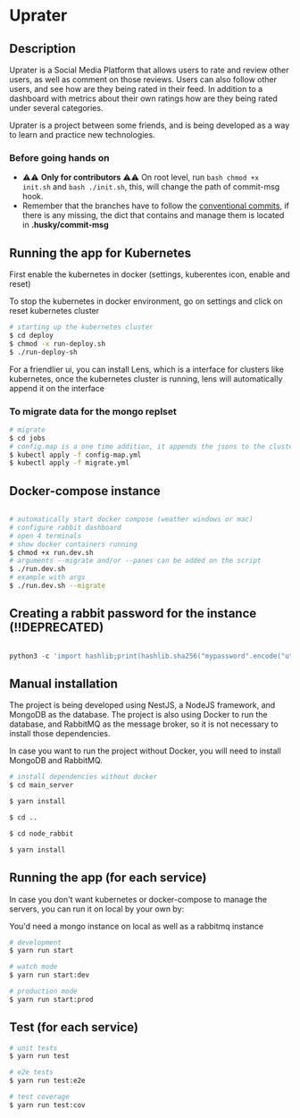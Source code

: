 # Uprater

## Description

Uprater is a Social Media Platform that allows users to rate and review other users, as well as comment on those reviews. Users can also follow other users, and see how are they being rated in their feed. In addition to a dashboard with metrics about their own ratings how are they being rated under several categories.

Uprater is a project between some friends, and is being developed as a way to learn and practice new technologies.

### Before going hands on

- ⚠️⚠️ **Only for contributors** ⚠️⚠️ On root level, run ```bash chmod +x init.sh``` and ```bash ./init.sh```, this, will change the path of commit-msg hook.
- Remember that the branches have to follow the [conventional commits](https://gist.github.com/qoomon/5dfcdf8eec66a051ecd85625518cfd13), if there is any missing, the dict that contains and manage them is located in **.husky/commit-msg**

## Running the app for Kubernetes

First enable the kubernetes in docker (settings, kuberentes icon, enable and reset)

To stop the kubernetes in docker environment, go on settings and click on reset kubernetes cluster

```bash
# starting up the kubernetes cluster
$ cd deploy
$ chmod -x run-deploy.sh
$ ./run-deploy-sh
```

For a friendlier ui, you can install Lens, which is a interface for clusters like kubernetes, once the kubernetes cluster
is running, lens will automatically append it on the interface

### To migrate data for the mongo replset

```bash
# migrate
$ cd jobs
# config.map is a one time addition, it appends the jsons to the cluster config map
$ kubectl apply -f config-map.yml
$ kubectl apply -f migrate.yml
```

## Docker-compose instance

```bash

# automatically start docker compose (weather windows or mac)
# configure rabbit dashboard
# open 4 terminals
# show docker containers running
$ chmod +x run.dev.sh
# arguments --migrate and/or --panes can be added on the script
$ ./run.dev.sh
# example with args
$ ./run.dev.sh --migrate

```

## Creating a rabbit password for the instance (!!DEPRECATED)

```python

python3 -c 'import hashlib;print(hashlib.sha256("mypassword".encode("utf-8")).hexdigest())'

```

## Manual installation

The project is being developed using NestJS, a NodeJS framework, and MongoDB as the database. The project is also using Docker to run the database, and RabbitMQ as the message broker, so it is not necessary to install those dependencies.

In case you want to run the project without Docker, you will need to install MongoDB and RabbitMQ.

```bash
# install dependencies without docker
$ cd main_server

$ yarn install

$ cd ..

$ cd node_rabbit

$ yarn install
```

## Running the app (for each service)

In case you don't want kubernetes or docker-compose to manage the servers, you can run it on local by your own by:

You'd need a mongo instance on local as well as a rabbitmq instance

```bash
# development
$ yarn run start

# watch mode
$ yarn run start:dev

# production mode
$ yarn run start:prod
```

## Test (for each service)

```bash
# unit tests
$ yarn run test

# e2e tests
$ yarn run test:e2e

# test coverage
$ yarn run test:cov
```
